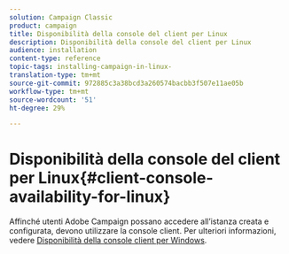 ```yaml
---
solution: Campaign Classic
product: campaign
title: Disponibilità della console del client per Linux
description: Disponibilità della console del client per Linux
audience: installation
content-type: reference
topic-tags: installing-campaign-in-linux-
translation-type: tm+mt
source-git-commit: 972885c3a38bcd3a260574bacbb3f507e11ae05b
workflow-type: tm+mt
source-wordcount: '51'
ht-degree: 29%

---
```



# Disponibilità della console del client per Linux{#client-console-availability-for-linux}

Affinché  utenti Adobe Campaign possano accedere all’istanza creata e configurata, devono utilizzare la console client. Per ulteriori informazioni, vedere [Disponibilità della console client per Windows](../../installation/using/client-console-availability-for-windows.md).
